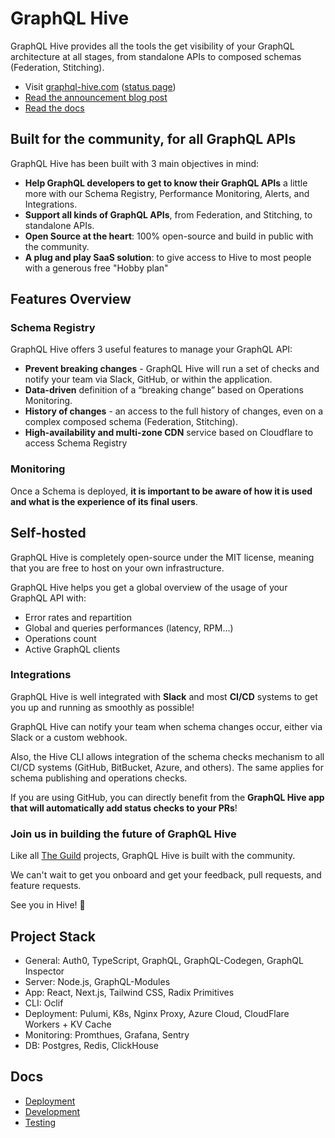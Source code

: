 # GraphQL Hive

GraphQL Hive provides all the tools the get visibility of your GraphQL architecture at all stages, from standalone APIs to composed schemas (Federation, Stitching).

- Visit [graphql-hive.com](https://graphql-hive.com) ([status page](https://status.graphql-hive.com/))
- [Read the announcement blog post](https://www.the-guild.dev/blog/announcing-graphql-hive-public)
- [Read the docs](https://docs.graphql-hive.com)

## Built for the community, for all GraphQL APIs

GraphQL Hive has been built with 3 main objectives in mind:

- **Help GraphQL developers to get to know their GraphQL APIs** a little more with our Schema Registry, Performance Monitoring, Alerts, and Integrations.
- **Support all kinds of GraphQL APIs**, from Federation, and Stitching, to standalone APIs.
- **Open Source at the heart**: 100% open-source and build in public with the community.
- **A plug and play SaaS solution**: to give access to Hive to most people with a generous free "Hobby plan"

## Features Overview

### Schema Registry

GraphQL Hive offers 3 useful features to manage your GraphQL API:

- **Prevent breaking changes** - GraphQL Hive will run a set of checks and notify your team via Slack, GitHub, or within the application.
- **Data-driven** definition of a “breaking change” based on Operations Monitoring.
- **History of changes** - an access to the full history of changes, even on a complex composed schema (Federation, Stitching).
- **High-availability and multi-zone CDN** service based on Cloudflare to access Schema Registry

### Monitoring

Once a Schema is deployed, **it is important to be aware of how it is used and what is the experience of its final users**.

## Self-hosted

GraphQL Hive is completely open-source under the MIT license, meaning that you are free to host on your own infrastructure.

GraphQL Hive helps you get a global overview of the usage of your GraphQL API with:

- Error rates and repartition
- Global and queries performances (latency, RPM…)
- Operations count
- Active GraphQL clients

### Integrations

GraphQL Hive is well integrated with **Slack** and most **CI/CD** systems to get you up and running as smoothly as possible!

GraphQL Hive can notify your team when schema changes occur, either via Slack or a custom webhook.

Also, the Hive CLI allows integration of the schema checks mechanism to all CI/CD systems (GitHub, BitBucket, Azure, and others). The same applies for schema publishing and operations checks.

If you are using GitHub, you can directly benefit from the **GraphQL Hive app that will automatically add status checks to your PRs**!

### Join us in building the future of GraphQL Hive

Like all [The Guild](https://the-guild.dev) projects, GraphQL Hive is built with the community.

We can't wait to get you onboard and get your feedback, pull requests, and feature requests.

See you in Hive! 🐝

## Project Stack

- General: Auth0, TypeScript, GraphQL, GraphQL-Codegen, GraphQL Inspector
- Server: Node.js, GraphQL-Modules
- App: React, Next.js, Tailwind CSS, Radix Primitives
- CLI: Oclif
- Deployment: Pulumi, K8s, Nginx Proxy, Azure Cloud, CloudFlare Workers + KV Cache
- Monitoring: Promthues, Grafana, Sentry
- DB: Postgres, Redis, ClickHouse

## Docs

- [Deployment](./docs/DEPLOYMENT.md)
- [Development](./docs/DEVELOPMENT.md)
- [Testing](./docs/TESTING.md)
